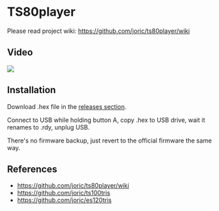 # TS80player

Please read project wiki: https://github.com/joric/ts80player/wiki

## Video

[![](http://img.youtube.com/vi/aose7zWV1fM/0.jpg)](https://youtu.be/aose7zWV1fM)

## Installation

Download .hex file in the [releases section](https://github.com/joric/ts80player/releases).

Connect to USB while holding button A, copy .hex to USB drive, wait it renames to .rdy, unplug USB.

There's no firmware backup, just revert to the official firmware the same way.

## References
* https://github.com/joric/ts80player/wiki
* https://github.com/joric/ts100tris
* https://github.com/joric/es120tris
